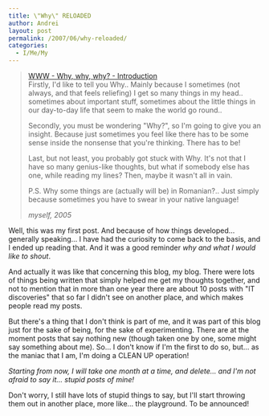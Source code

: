 ```yaml
---
title: \"Why\" RELOADED
author: Andrei
layout: post
permalink: /2007/06/why-reloaded/
categories:
  - I/Me/My
---
```

> [WWW - Why, why, why? - Introduction][1]  
> Firstly, I'd like to tell you Why.. Mainly because I sometimes (not always, and that feels reliefing) I get so many things in my head.. sometimes about important stuff, sometimes about the little things in our day-to-day life that seem to make the world go round..
> 
> Secondly, you must be wondering "Why?", so I'm going to give you an insight. Because just sometimes you feel like there has to be some sense inside the nonsense that you're thinking. There has to be!
> 
> Last, but not least, you probably got stuck with Why. It's not that I have so many genius-like thoughts, but what if somebody else has one, while reading my lines? Then, maybe it wasn't all in vain.
> 
> P.S. Why some things are (actually will be) in Romanian?.. Just simply because sometimes you have to swear in your native language!
> 
> *myself, 2005*

Well, this was my first post. And because of how things developed… generally speaking… I have had the curiosity to come back to the basis, and I ended up reading that. And it was a good reminder *why and what I would like to shout*.

And actually it was like that concerning this blog, my blog. There were lots of things being written that simply helped me get my thoughts together, and not to mention that in more than one year there are about 10 posts with "IT discoveries" that so far I didn't see on another place, and which makes people read my posts.

But there's a thing that I don't think is part of me, and it was part of this blog just for the sake of being, for the sake of experimenting. There are at the moment posts that say nothing new (though taken one by one, some might say something about me). So… I don't know if I'm the first to do so, but… as the maniac that I am, I'm doing a CLEAN UP operation!

*Starting from now, I will take one month at a time, and delete… and I'm not afraid to say it… stupid posts of mine!*

Don't worry, I still have lots of stupid things to say, but I'll start throwing them out in another place, more like… the playground. To be announced!

 [1]: http://andreineculau.wordpress.com/2005/08/20/www-why-why-why-introduction/
